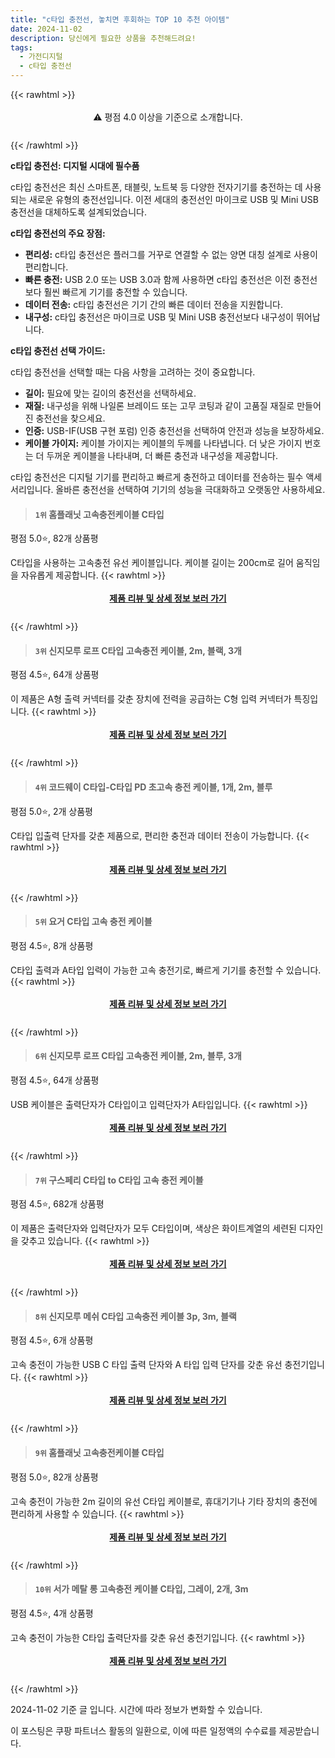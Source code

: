 ```yaml
---
title: "c타입 충전선, 놓치면 후회하는 TOP 10 추천 아이템"
date: 2024-11-02
description: 당신에게 필요한 상품을 추천해드려요!
tags:
  - 가전디지털
  - c타입 충전선
---
```

{{< rawhtml >}}<div class="toc" style="text-align: center; height: 50px; line-height: 2;">  <p>⚠️ 평점 4.0 이상을 기준으로 소개합니다.<br></p></div> {{< /rawhtml >}}

**c타입 충전선: 디지털 시대에 필수품**

c타입 충전선은 최신 스마트폰, 태블릿, 노트북 등 다양한 전자기기를 충전하는 데 사용되는 새로운 유형의 충전선입니다. 이전 세대의 충전선인 마이크로 USB 및 Mini USB 충전선을 대체하도록 설계되었습니다.

**c타입 충전선의 주요 장점:**

* **편리성:** c타입 충전선은 플러그를 거꾸로 연결할 수 없는 양면 대칭 설계로 사용이 편리합니다.
* **빠른 충전:** USB 2.0 또는 USB 3.0과 함께 사용하면 c타입 충전선은 이전 충전선보다 훨씬 빠르게 기기를 충전할 수 있습니다.
* **데이터 전송:** c타입 충전선은 기기 간의 빠른 데이터 전송을 지원합니다.
* **내구성:** c타입 충전선은 마이크로 USB 및 Mini USB 충전선보다 내구성이 뛰어납니다.

**c타입 충전선 선택 가이드:**

c타입 충전선을 선택할 때는 다음 사항을 고려하는 것이 중요합니다.

* **길이:** 필요에 맞는 길이의 충전선을 선택하세요.
* **재질:** 내구성을 위해 나일론 브레이드 또는 고무 코팅과 같이 고품질 재질로 만들어진 충전선을 찾으세요.
* **인증:** USB-IF(USB 구현 포럼) 인증 충전선을 선택하여 안전과 성능을 보장하세요.
* **케이블 가이지:** 케이블 가이지는 케이블의 두께를 나타냅니다. 더 낮은 가이지 번호는 더 두꺼운 케이블을 나타내며, 더 빠른 충전과 내구성을 제공합니다.

c타입 충전선은 디지털 기기를 편리하고 빠르게 충전하고 데이터를 전송하는 필수 액세서리입니다. 올바른 충전선을 선택하여 기기의 성능을 극대화하고 오랫동안 사용하세요.


>#### `1위` 홈플래닛 고속충전케이블 C타입
평점 5.0⭐, 82개 상품평

C타입을 사용하는 고속충전 유선 케이블입니다. 케이블 길이는 200cm로 길어 움직임을 자유롭게 제공합니다.
{{< rawhtml >}}<div class="toc" style="text-align: center; height: 50px; line-height: 2;"><p><b><a href="https://link.coupang.com/re/AFFSDP?lptag=AF5033054&pageKey=1628632801&itemId=2778300332&vendorItemId=70768075150&traceid=V0-153-adc708e342945285&requestid=20241103012124341017617000&token=31850C%7CMIXED">제품 리뷰 및 상세 정보 보러 가기</a></b><br></p> </div>{{< /rawhtml >}}

>#### `3위` 신지모루 로프 C타입 고속충전 케이블, 2m, 블랙, 3개
평점 4.5⭐, 64개 상품평

이 제품은 A형 출력 커넥터를 갖춘 장치에 전력을 공급하는 C형 입력 커넥터가 특징입니다.
{{< rawhtml >}}<div class="toc" style="text-align: center; height: 50px; line-height: 2;"><p><b><a href="https://link.coupang.com/re/AFFSDP?lptag=AF5033054&pageKey=7900401137&itemId=926533004&vendorItemId=5302365600&traceid=V0-153-c1147fc604802442&clickBeacon=8104e4c0-9936-11ef-bb24-65e59bca49e2%7E3&requestid=20241103012124341017617000&token=31850C%7CMIXED">제품 리뷰 및 상세 정보 보러 가기</a></b><br></p> </div>{{< /rawhtml >}}

>#### `4위` 코드웨이 C타입-C타입 PD 초고속 충전 케이블, 1개, 2m, 블루
평점 5.0⭐, 2개 상품평

C타입 입출력 단자를 갖춘 제품으로, 편리한 충전과 데이터 전송이 가능합니다.
{{< rawhtml >}}<div class="toc" style="text-align: center; height: 50px; line-height: 2;"><p><b><a href="https://link.coupang.com/re/AFFSDP?lptag=AF5033054&pageKey=7606175076&itemId=20133001461&vendorItemId=87562409891&traceid=V0-153-3cc955f3294c12eb&clickBeacon=81050bd0-9936-11ef-ab9c-77fd62ee20ce%7E3&requestid=20241103012124341017617000&token=31850C%7CMIXED">제품 리뷰 및 상세 정보 보러 가기</a></b><br></p> </div>{{< /rawhtml >}}

>#### `5위` 요거 C타입 고속 충전 케이블
평점 4.5⭐, 8개 상품평

C타입 출력과 A타입 입력이 가능한 고속 충전기로, 빠르게 기기를 충전할 수 있습니다.
{{< rawhtml >}}<div class="toc" style="text-align: center; height: 50px; line-height: 2;"><p><b><a href="https://link.coupang.com/re/AFFSDP?lptag=AF5033054&pageKey=1999861271&itemId=3403416318&vendorItemId=71390035836&traceid=V0-153-5bb34b9210cfccd3&requestid=20241103012124341017617000&token=31850C%7CMIXED">제품 리뷰 및 상세 정보 보러 가기</a></b><br></p> </div>{{< /rawhtml >}}

>#### `6위` 신지모루 로프 C타입 고속충전 케이블, 2m, 블루, 3개
평점 4.5⭐, 64개 상품평

USB 케이블은 출력단자가 C타입이고 입력단자가 A타입입니다.
{{< rawhtml >}}<div class="toc" style="text-align: center; height: 50px; line-height: 2;"><p><b><a href="https://link.coupang.com/re/AFFSDP?lptag=AF5033054&pageKey=7900401137&itemId=926533007&vendorItemId=5302365610&traceid=V0-153-c1147fc604802442&clickBeacon=81050bd0-9936-11ef-9f97-6013aa872808%7E3&requestid=20241103012124341017617000&token=31850C%7CMIXED">제품 리뷰 및 상세 정보 보러 가기</a></b><br></p> </div>{{< /rawhtml >}}

>#### `7위` 구스페리 C타입 to C타입 고속 충전 케이블
평점 4.5⭐, 682개 상품평

이 제품은 출력단자와 입력단자가 모두 C타입이며, 색상은 화이트계열의 세련된 디자인을 갖추고 있습니다.
{{< rawhtml >}}<div class="toc" style="text-align: center; height: 50px; line-height: 2;"><p><b><a href="https://link.coupang.com/re/AFFSDP?lptag=AF5033054&pageKey=2044873930&itemId=12926480930&vendorItemId=80190993548&traceid=V0-153-68dd8daa075065bd&requestid=20241103012124341017617000&token=31850C%7CMIXED">제품 리뷰 및 상세 정보 보러 가기</a></b><br></p> </div>{{< /rawhtml >}}

>#### `8위` 신지모루 메쉬 C타입 고속충전 케이블 3p, 3m, 블랙
평점 4.5⭐, 6개 상품평

고속 충전이 가능한 USB C 타입 출력 단자와 A 타입 입력 단자를 갖춘 유선 충전기입니다.
{{< rawhtml >}}<div class="toc" style="text-align: center; height: 50px; line-height: 2;"><p><b><a href="https://link.coupang.com/re/AFFSDP?lptag=AF5033054&pageKey=1444650184&itemId=17505161631&vendorItemId=84672465039&traceid=V0-153-196c94fc929f29c2&clickBeacon=81050bd0-9936-11ef-a80c-bf9d70e72d72%7E3&requestid=20241103012124341017617000&token=31850C%7CMIXED">제품 리뷰 및 상세 정보 보러 가기</a></b><br></p> </div>{{< /rawhtml >}}

>#### `9위` 홈플래닛 고속충전케이블 C타입
평점 5.0⭐, 82개 상품평

고속 충전이 가능한 2m 길이의 유선 C타입 케이블로, 휴대기기나 기타 장치의 충전에 편리하게 사용할 수 있습니다.
{{< rawhtml >}}<div class="toc" style="text-align: center; height: 50px; line-height: 2;"><p><b><a href="https://link.coupang.com/re/AFFSDP?lptag=AF5033054&pageKey=1628632801&itemId=2778295728&vendorItemId=70768075451&traceid=V0-153-adc708e342945285&requestid=20241103012124341017617000&token=31850C%7CMIXED">제품 리뷰 및 상세 정보 보러 가기</a></b><br></p> </div>{{< /rawhtml >}}

>#### `10위` 서가 메탈 롱 고속충전 케이블 C타입, 그레이, 2개, 3m
평점 4.5⭐, 4개 상품평

고속 충전이 가능한 C타입 출력단자를 갖춘 유선 충전기입니다.
{{< rawhtml >}}<div class="toc" style="text-align: center; height: 50px; line-height: 2;"><p><b><a href="https://link.coupang.com/re/AFFSDP?lptag=AF5033054&pageKey=4629883203&itemId=21205218985&vendorItemId=88266455214&traceid=V0-153-38e238d1b8e74a0a&clickBeacon=81050bd0-9936-11ef-a147-335b91657046%7E3&requestid=20241103012124341017617000&token=31850C%7CMIXED">제품 리뷰 및 상세 정보 보러 가기</a></b><br></p> </div>{{< /rawhtml >}}


2024-11-02 기준 글 입니다.
시간에 따라 정보가 변화할 수 있습니다.

이 포스팅은 쿠팡 파트너스 활동의 일환으로, 이에 따른 일정액의 수수료를 제공받습니다.